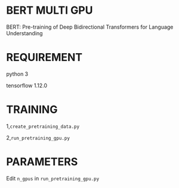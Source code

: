 # BERT MULTI GPU

BERT: Pre-training of Deep Bidirectional Transformers for Language Understanding

# REQUIREMENT

python 3

tensorflow 1.12.0

# TRAINING

1,`create_pretraining_data.py`

2,`run_pretraining_gpu.py`

# PARAMETERS

Edit `n_gpus` in `run_pretraining_gpu.py`
